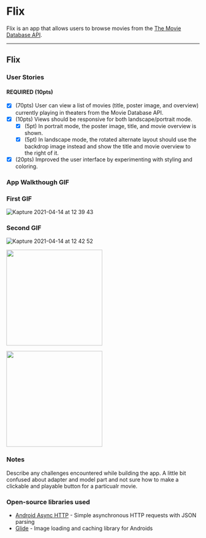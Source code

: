 # Flix
Flix is an app that allows users to browse movies from the [The Movie Database API](http://docs.themoviedb.apiary.io/#).

---

## Flix

### User Stories

#### REQUIRED (10pts)
- [x] (70pts) User can view a list of movies (title, poster image, and overview) currently playing in theaters from the Movie Database API.
- [x] (10pts) Views should be responsive for both landscape/portrait mode.
   - [x] (5pt) In portrait mode, the poster image, title, and movie overview is shown.
   - [x] (5pt) In landscape mode, the rotated alternate layout should use the backdrop image instead and show the title and movie overview to the right of it.
- [x] (20pts) Improved the user interface by experimenting with styling and coloring.

### App Walkthough GIF

### First GIF

![Kapture 2021-04-14 at 12 39 43](https://user-images.githubusercontent.com/61512581/114655590-106c1d80-9d1f-11eb-9a3a-628a7dc8da62.gif)

### Second GIF

![Kapture 2021-04-14 at 12 42 52](https://user-images.githubusercontent.com/61512581/114655647-30034600-9d1f-11eb-8f28-35edf08f1733.gif)


<img src="hhttps://user-images.githubusercontent.com/61512581/114655590-106c1d80-9d1f-11eb-9a3a-628a7dc8da62.gif" width=250><br>

<img src="https://user-images.githubusercontent.com/61512581/114655647-30034600-9d1f-11eb-8f28-35edf08f1733.gif" width=250><br>

### Notes
Describe any challenges encountered while building the app.
A little bit confused about adapter and model part and not sure how to
make a clickable and playable button for a particualr movie. 

### Open-source libraries used

- [Android Async HTTP](https://github.com/codepath/CPAsyncHttpClient) - Simple asynchronous HTTP requests with JSON parsing
- [Glide](https://github.com/bumptech/glide) - Image loading and caching library for Androids

